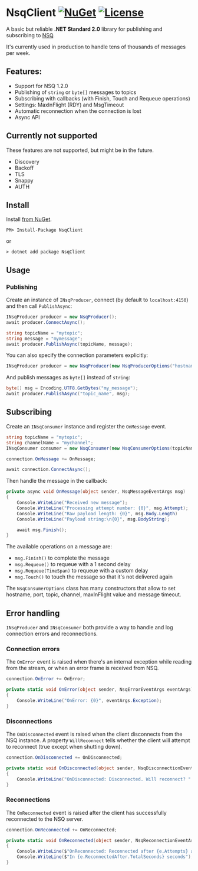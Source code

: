 # NsqClient [![NuGet](https://img.shields.io/nuget/v/NsqClient?color=success)](https://www.nuget.org/packages/NsqClient) [![License](https://img.shields.io/github/license/matteocontrini/NsqClient?color=success)](https://github.com/matteocontrini/NsqClient/blob/master/LICENSE)

A basic but reliable **.NET Standard 2.0** library for publishing and subscribing to [NSQ](https://nsq.io/).

It's currently used in production to handle tens of thousands of messages per week.

## Features:

- Support for NSQ 1.2.0
- Publishing of `string` or `byte[]` messages to topics
- Subscribing with callbacks (with Finish, Touch and Requeue operations)
- Settings: MaxInFlight (RDY) and MsgTimeout
- Automatic reconnection when the connection is lost
- Async API

## Currently not supported

These features are not supported, but might be in the future.

- Discovery
- Backoff
- TLS
- Snappy
- AUTH

## Install

Install [from NuGet](https://www.nuget.org/packages/NsqClient/).

```
PM> Install-Package NsqClient
```

or

```
> dotnet add package NsqClient
```

## Usage

### Publishing

Create an instance of `INsqProducer`, connect (by default to `localhost:4150`) and then call `PublishAsync`:

```csharp
INsqProducer producer = new NsqProducer();
await producer.ConnectAsync();

string topicName = "mytopic";
string message = "mymessage";
await producer.PublishAsync(topicName, message);
```

You can also specify the connection parameters explicitly:

```csharp
INsqProducer producer = new NsqProducer(new NsqProducerOptions("hostname", 4150));
```

And publish messages as  `byte[]` instead of `string`:

```csharp
byte[] msg = Encoding.UTF8.GetBytes("my_message");
await producer.PublishAsync("topic_name", msg);
```

## Subscribing

Create an `INsqConsumer` instance and register the `OnMessage` event.

```csharp
string topicName = "mytopic";
string channelName = "mychannel";
INsqConsumer consumer = new NsqConsumer(new NsqConsumerOptions(topicName, channelName));

connection.OnMessage += OnMessage;

await connection.ConnectAsync();
```

Then handle the message in the callback:

```csharp
private async void OnMessage(object sender, NsqMessageEventArgs msg)
{
    Console.WriteLine("Received new message");
    Console.WriteLine("Processing attempt number: {0}", msg.Attempt);
    Console.WriteLine("Raw payload length: {0}", msg.Body.Length)
    Console.WriteLine("Payload string:\n{0}", msg.BodyString);

    await msg.Finish();
}
```

The available operations on a message are:

- `msg.Finish()` to complete the message
- `msg.Requeue()` to requeue with a 1 second delay
- `msg.Requeue(TimeSpan)` to requeue with a custom delay
- `msg.Touch()` to touch the message so that it's not delivered again

The `NsqConsumerOptions` class has many constructors that allow to set hostname, port, topic, channel, maxInFlight value and message timeout.

## Error handling

`INsqProducer` and `INsqConsumer` both provide a way to handle and log connection errors and reconnections.

### Connection errors

The `OnError` event is raised when there's an internal exception while reading from the stream, or when an error frame is received from NSQ.

```csharp
connection.OnError += OnError;

private static void OnError(object sender, NsqErrorEventArgs eventArgs)
{
    Console.WriteLine("OnError: {0}", eventArgs.Exception);
}
```

### Disconnections

The `OnDisconnected` event is raised when the client disconnects from the NSQ instance. A property `WillReconnect` tells whether the client will attempt to reconnect (true except when shutting down).

```csharp
connection.OnDisconnected += OnDisconnected;

private static void OnDisconnected(object sender, NsqDisconnectionEventArgs e)
{
    Console.WriteLine("OnDisconnected: Disconnected. Will reconnect? " + e.WillReconnect);
}
```

### Reconnections

The `OnReconnected` event is raised after the client has successfully reconnected to the NSQ server.

```csharp
connection.OnReconnected += OnReconnected;

private static void OnReconnected(object sender, NsqReconnectionEventArgs e)
{
    Console.WriteLine($"OnReconnected: Reconnected after {e.Attempts} attempts");
    Console.WriteLine($"In {e.ReconnectedAfter.TotalSeconds} seconds");
}
```
